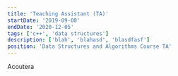 ```yaml
---
title: 'Teaching Assistant (TA)'
startDate: '2019-09-08'
endDate: '2020-12-05'
tags: ['c++', 'data structures']
description: ['blah', 'blahasd', 'blasdfasf']
position: 'Data Structures and Algorithms Course TA'
---
```


Acoutera 